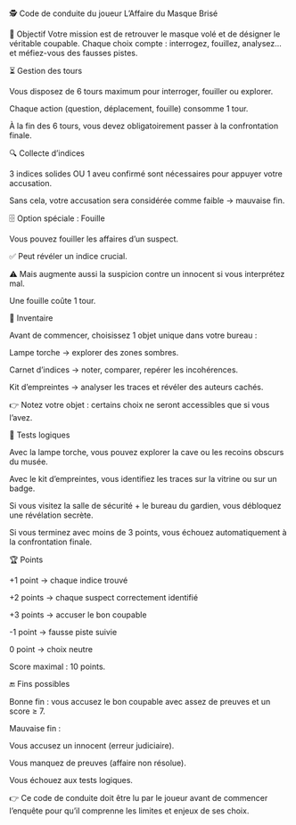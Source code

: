 🕵️ Code de conduite du joueur
L’Affaire du Masque Brisé

🎯 Objectif
Votre mission est de retrouver le masque volé et de désigner le véritable coupable.
Chaque choix compte : interrogez, fouillez, analysez… et méfiez-vous des fausses pistes.

⏳ Gestion des tours

Vous disposez de 6 tours maximum pour interroger, fouiller ou explorer.

Chaque action (question, déplacement, fouille) consomme 1 tour.

À la fin des 6 tours, vous devez obligatoirement passer à la confrontation finale.

🔍 Collecte d’indices

3 indices solides OU 1 aveu confirmé sont nécessaires pour appuyer votre accusation.

Sans cela, votre accusation sera considérée comme faible → mauvaise fin.

🗄️ Option spéciale : Fouille

Vous pouvez fouiller les affaires d’un suspect.

✅ Peut révéler un indice crucial.

⚠️ Mais augmente aussi la suspicion contre un innocent si vous interprétez mal.

Une fouille coûte 1 tour.

🎒 Inventaire

Avant de commencer, choisissez 1 objet unique dans votre bureau :

Lampe torche → explorer des zones sombres.

Carnet d’indices → noter, comparer, repérer les incohérences.

Kit d’empreintes → analyser les traces et révéler des auteurs cachés.

👉 Notez votre objet : certains choix ne seront accessibles que si vous l’avez.

🧠 Tests logiques

Avec la lampe torche, vous pouvez explorer la cave ou les recoins obscurs du musée.

Avec le kit d’empreintes, vous identifiez les traces sur la vitrine ou sur un badge.

Si vous visitez la salle de sécurité + le bureau du gardien, vous débloquez une révélation secrète.

Si vous terminez avec moins de 3 points, vous échouez automatiquement à la confrontation finale.

🏆 Points

+1 point → chaque indice trouvé

+2 points → chaque suspect correctement identifié

+3 points → accuser le bon coupable

-1 point → fausse piste suivie

0 point → choix neutre

Score maximal : 10 points.

🔚 Fins possibles

Bonne fin : vous accusez le bon coupable avec assez de preuves et un score ≥ 7.

Mauvaise fin :

Vous accusez un innocent (erreur judiciaire).

Vous manquez de preuves (affaire non résolue).

Vous échouez aux tests logiques.

👉 Ce code de conduite doit être lu par le joueur avant de commencer l’enquête pour qu’il comprenne les limites et enjeux de ses choix.
